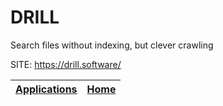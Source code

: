 # DRILL

 Search files without indexing, but clever crawling 
 
 SITE: https://drill.software/

 | [Applications](https://portable-linux-apps.github.io/apps.html) | [Home](https://portable-linux-apps.github.io)
 | --- | --- |
